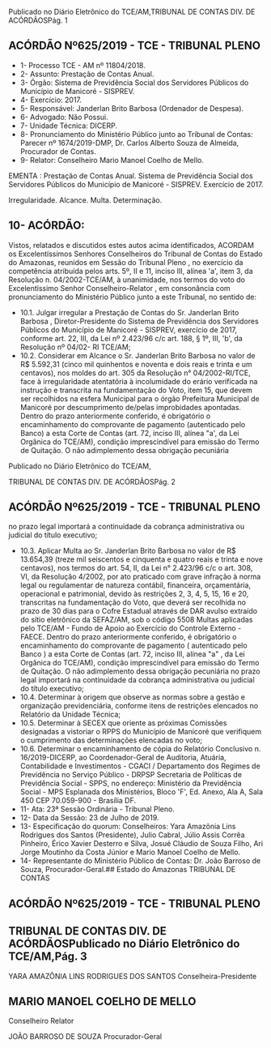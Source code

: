 Publicado  no  Diário  Eletrônico do TCE/AM,TRIBUNAL DE CONTAS DIV. DE ACÓRDÃOSPág. 1

## ACÓRDÃO Nº625/2019 - TCE - TRIBUNAL PLENO

- 1- Processo TCE - AM nº 11804/2018.
- 2- Assunto: Prestação de Contas Anual.
- 3- Órgão: Sistema  de  Previdência  Social  dos  Servidores  Públicos  do  Município  de Manicoré - SISPREV.
- 4- Exercício: 2017.
- 5- Responsável: Janderlan Brito Barbosa (Ordenador de Despesa).
- 6- Advogado: Não Possui.
- 7- Unidade Técnica: DICERP.
- 8- Pronunciamento  do  Ministério  Público  junto  ao  Tribunal  de  Contas: Parecer  nº 1674/2019-DMP, Dr. Carlos Alberto Souza de Almeida, Procurador de Contas.
- 9- Relator: Conselheiro Mario Manoel Coelho de Mello.

EMENTA :  Prestação  de  Contas  Anual.  Sistema  de Previdência Social dos Servidores Públicos do Município  de  Manicoré  -  SISPREV.  Exercício  de 2017.

Irregularidade. Alcance. Multa. Determinação.

## 10-  ACÓRDÃO:

Vistos, relatados e discutidos estes autos acima identificados, ACORDAM os Excelentíssimos Senhores Conselheiros do Tribunal de Contas do Estado do Amazonas, reunidos em Sessão do Tribunal Pleno , no exercício da competência atribuída pelos arts. 5º, II e 11, inciso III, alínea 'a', item 3, da Resolução n. 04/2002-TCE/AM, à unanimidade, nos termos do voto do Excelentíssimo Senhor Conselheiro-Relator , em consonância com pronunciamento do Ministério Público junto a este Tribunal, no sentido de:

- 10.1. Julgar  irregular a  Prestação  de  Contas  do Sr.  Janderlan  Brito Barbosa , Diretor-Presidente do Sistema de Previdência dos Servidores Públicos  do  Município  de  Manicoré  -  SISPREV,  exercício  de  2017, conforme art. 22, III,  da  Lei  nº  2.423/96  c/c  art.  188,  §  1º,  III,  'b',  da Resolução nº 04/02- RI TCE/AM;
- 10.2. Considerar em Alcance o Sr. Janderlan Brito Barbosa no  valor de R$ 5.592,31 (cinco mil quinhentos e noventa e dois reais e trinta e um centavos),  nos  moldes do  art.  305  da  Resolução  n°  04/2002-RI/TCE, face à irregularidade atentatória à incolumidade do erário verificada na instrução e transcrita na fundamentação do Voto, item 15, que devem ser recolhidos na esfera Municipal para o órgão Prefeitura Municipal de Manicoré por descumprimento de/pelas improbidades apontadas. Dentro do prazo anteriormente conferido, é obrigatório o encaminhamento  do  comprovante  de  pagamento  (autenticado  pelo Banco)  a  esta  Corte  de  Contas  (art.  72,  inciso  III,  alínea  "a',  da  Lei Orgânica  do  TCE/AM),  condição  imprescindível  para  emissão  do Termo de Quitação. O não adimplemento dessa obrigação pecuniária

Publicado  no  Diário  Eletrônico do TCE/AM,

TRIBUNAL DE CONTAS DIV. DE ACÓRDÃOSPág. 2

## ACÓRDÃO Nº625/2019 - TCE - TRIBUNAL PLENO

no prazo legal importará a continuidade da cobrança administrativa ou judicial do título executivo;

- 10.3. Aplicar  Multa ao Sr.  Janderlan  Brito  Barbosa no  valor  de R$ 13.654,39 (treze  mil  seiscentos  e  cinquenta  e  quatro  reais  e  trinta  e nove centavos), nos termos do art. 54, II, da Lei n° 2.423/96 c/c o art. 308, VI, da Resolução 4/2002, por ato praticado com grave infração à norma legal ou regulamentar de natureza contábil, financeira, orçamentária, operacional e patrimonial, devido às restrições 2, 3, 4, 5, 15,  16  e  20,  transcritas  na  fundamentação  do  Voto, que  deverá  ser recolhida no prazo de 30 dias para o Cofre Estadual através de DAR avulso extraído do sítio eletrônico da SEFAZ/AM, sob o código 5508 Multas  aplicadas  pelo  TCE/AM  -  Fundo  de  Apoio  ao  Exercício  do Controle Externo - FAECE. Dentro do prazo anteriormente conferido, é obrigatório o encaminhamento do comprovante de pagamento ( autenticado  pelo  Banco )  a  esta  Corte  de  Contas  (art.  72,  inciso  III, alínea "a" , da Lei Orgânica do TCE/AM), condição imprescindível para emissão do Termo de Quitação. O não adimplemento dessa obrigação pecuniária  no  prazo  legal  importará  na  continuidade  da  cobrança administrativa ou judicial do título executivo;
- 10.4. Determinar à  origem  que  observe  as  normas  sobre  a  gestão  e organização previdenciária, conforme itens de restrições elencados no Relatório da Unidade Técnica;
- 10.5. Determinar à SECEX que oriente as próximas Comissões designadas a  vistoriar o  RPPS  do  Município  de  Manicoré  que  verifiquem  o cumprimento das determinações elencadas no voto;
- 10.6. Determinar o  encaminhamento  de  cópia  do  Relatório  Conclusivo  n. 16/2019-DICERP, ao Coordenador-Geral de Auditoria, Atuária, Contabilidade e Investimentos - CGACI / Departamento dos Regimes de Previdência no Serviço Público - DRPSP Secretaria de Políticas de Previdência  Social  -  SPPS,  no  endereço:  Ministério  da  Previdência Social - MPS Esplanada dos Ministérios, Bloco 'F', Ed. Anexo, Ala A, Sala 450 CEP 70.059-900 - Brasília DF.
- 11-  Ata: 23ª Sessão Ordinária - Tribunal Pleno.
- 12-  Data da Sessão: 23 de Julho de 2019.
- 13-  Especificação  do  quorum: Conselheiros: Yara  Amazônia  Lins  Rodrigues  dos Santos (Presidente), Julio Cabral, Júlio Assis Corrêa Pinheiro, Érico Xavier Desterro e Silva,  Josué  Cláudio  de  Souza  Filho,  Ari  Jorge  Moutinho  da  Costa  Júnior  e  Mario Manoel Coelho de Mello.
- 14-  Representante  do  Ministério  Público  de  Contas: Dr. João  Barroso  de  Souza, Procurador-Geral.## Estado do Amazonas TRIBUNAL DE CONTAS

## ACÓRDÃO Nº625/2019 - TCE - TRIBUNAL PLENO

## TRIBUNAL DE CONTAS DIV. DE ACÓRDÃOSPublicado  no  Diário  Eletrônico do TCE/AM,Pág. 3

YARA AMAZÔNIA LINS RODRIGUES DOS SANTOS Conselheira-Presidente

## MARIO MANOEL COELHO DE MELLO

Conselheiro Relator

JOÃO BARROSO DE SOUZA Procurador-Geral